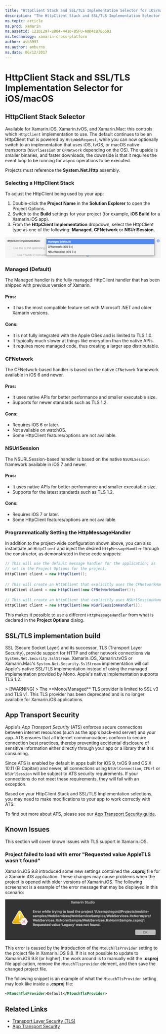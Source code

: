 ```yaml
---
title: "HttpClient Stack and SSL/TLS Implementation Selector for iOS/macOS"
description: "The HttpClient Stack and SSL/TLS Implementation Selector determines the HttpClient and SSL/TLS implementation that will be used by your Xamarin iOS, tvOS, or macOS app."
ms.topic: article
ms.prod: xamarin
ms.assetid: 12101297-BB04-4410-85F0-A0D41B7E6591
ms.technology: xamarin-cross-platform
author: asb3993
ms.author: amburns
ms.date: 06/12/2017
---
```


# HttpClient Stack and SSL/TLS Implementation Selector for iOS/macOS

## HttpClient Stack Selector

Available for Xamarin.iOS, Xamarin.tvOS, and Xamarin.Mac: this controls which `HttpClient` implementation to use. The default continues to be an HttpClient that is powered by `HttpWebRequest`, while you can now optionally switch to an implementation that uses iOS, tvOS, or macOS native transports (`NSUrlSession` or `CFNetwork` depending on the OS). The upside is smaller binaries, and faster downloads, the downside is that it requires the event loop to be running for async operations to be executed.

Projects must reference the **System.Net.Http** assembly.

<a name="Selecting-a-HttpClient-Stack" />

### Selecting a HttpClient Stack

To adjust the HttpClient being used by your app:

1. Double-click the **Project Name** in the **Solution Explorer** to open the Project Options.
2. Switch to the **Build** settings for your project (for example, **iOS Build** for a Xamarin.iOS app).
3. From the **HttpClient Implementation** dropdown, select the HttpClient type as one of the following: **Managed**, **CFNetwork** or **NSUrlSession**.

[![Choose HttpClient implementation from Managed, CFNetwork, or NSUrlSession](http-stack-images/http-xs-sml.png)](http-stack-images/http-xs.png#lightbox)

<a name="Managed" />

### Managed (Default)

The Managed handler is the fully managed HttpClient handler that has been shipped with previous version of Xamarin.

#### Pros:

 - It has the most compatible feature set with Microsoft .NET and older Xamarin versions.

#### Cons:

 - It is not fully integrated with the Apple OSes and is limited to TLS 1.0.
 - It typically much slower at things like encryption than the native APIs.
 - It requires more managed code, thus creating a larger app distributable.

<a name="CFNetwork" />

### CFNetwork

The CFNetwork-based handler is based on the native `CFNetwork` framework available in iOS 6 and newer.

#### Pros:

 - It uses native APIs for better performance and smaller executable size.
 - Supports for newer standards such as TLS 1.2.

#### Cons:

 - Requires iOS 6 or later.
 - Not available on watchOS.
 - Some HttpClient features/options are not available.

<a name="NSUrlSession" />

### NSUrlSession

The NSURLSession-based handler is based on the native `NSURLSession` framework available in iOS 7 and newer.

#### Pros:

 - It uses native APIs for better performance and smaller executable size.
 - Supports for the latest standards such as TLS 1.2.

#### Cons:

 - Requires iOS 7 or later.
 - Some HttpClient features/options are not available.

### Programmatically Setting the HttpMessageHandler

In addition to the project-wide configuration shown above, you can also instantiate an `HttpClient` and inject the desired `HttpMessageHandler` through the constructor, as demonstrated in these code snippets:

```csharp
// This will use the default message handler for the application; as
// set in the Project Options for the project.
HttpClient client = new HttpClient();

// This will create an HttpClient that explicitly uses the CFNetworkHandler
HttpClient client = new HttpClient(new CFNetworkHandler());

// This will create an HttpClient that explicitly uses NSUrlSessionHandler
HttpClient client = new HttpClient(new NSUrlSessionHandler());
```

This makes it possible to use a different `HttpMessageHandler` from what is declared in the **Project Options** dialog.

<a name="New-SSL-TLS-implementation-build-option" />
<a name="Selecting-a-SSL-TLS-implementation" />
<a name="Apple-TLS" />

## SSL/TLS implementation build

SSL (Secure Socket Layer) and its successor, TLS (Transport Layer Security), provide support for HTTP and other network connections via `System.Net.Security.SslStream`. Xamarin.iOS, Xamarin.tvOS or Xamarin.Mac's `System.Net.Security.SslStream` implementation will call Apple's native SSL/TLS implementation instead of using the managed implementation provided by Mono. Apple's native implementation supports TLS 1.2.

<a name="Mono" />
> [!WARNING]
> The **Mono/Managed** TLS provider is limited to SSL v3 and TLS v1. This TLS provider has been deprecated and is no longer available for Xamarin.iOS applications. 

<a name="App-Transport-Security" />

## App Transport Security

Apple's _App Transport Security_ (ATS) enforces secure connections between internet resources (such as the app's back-end server) and your app. ATS ensures that all internet communications conform to secure connection best practices, thereby preventing accidental disclosure of sensitive information either directly through your app or a library that it is consuming.

Since ATS is enabled by default in apps built for iOS 9, tvOS 9 and OS X 10.11 (El Capitan) and newer, all connections using `NSUrlConnection`, `CFUrl` or `NSUrlSession` will be subject to ATS security requirements. If your connections do not meet these requirements, they will fail with an exception.

Based on your HttpClient Stack and SSL/TLS Implementation selections, you may need to make modifications to your app to work correctly with ATS.

To find out more about ATS, please see our [App Transport Security guide](~/ios/app-fundamentals/ats.md).

## Known Issues

This section will cover known issues with TLS support in Xamarin.iOS.

### Project failed to load with error "Requested value AppleTLS wasn't found"

Xamarin.iOS 9.8 introduced some new settings contained the **.csproj** file for a Xamarin.iOS application. These changes  may cause problems when the project is opened with older versions of Xamarin.iOS. The following screenshot is a example of the error message that may be displayed in this scenario:

![Screenshot of error while trying to load project, requested value legacy not found](http-stack-images/tlserror-xs.png)

This error is caused by the introduction of the `MtouchTlsProvider` setting to the project file in Xamarin.iOS 9.8. If it is not possible to update to Xamarin.iOS 9.8 (or higher), the work around is to manually edit the **.csproj** file  application, remove the `MtouchTlsprovider` element, and then save the  changed project file.

The following snippet is an example of what the `MtouchTlsProvider` setting may look like inside a **.csproj** file:

```xml
<MtouchTlsProvider>Default</MtouchTlsProvider>
```

## Related Links

- [Transport Layer Security (TLS)](~/cross-platform/app-fundamentals/transport-layer-security.md)
- [App Transport Security](~/ios/app-fundamentals/ats.md)
